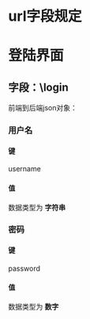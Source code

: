 # url字段规定

# 登陆界面
## 字段：**\login**
前端到后端json对象：
### 用户名
#### 键
username
#### 值
数据类型为 **字符串**
### 密码 
#### 键
password
#### 值
数据类型为 **数字**
